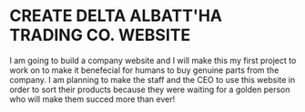 # CREATE DELTA ALBATT'HA TRADING CO. WEBSITE
I am going to build a company website and I will make this my first project to work on to make it benefecial for humans to buy genuine parts from the company.
I am planning to make the staff and the CEO to use this website in order to sort their products because they were waiting for a golden person who will make them
succed more than ever!
